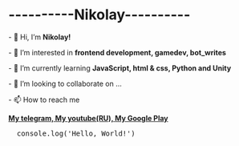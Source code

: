 <h1 class='name'><b>----------Nikolay----------</b></h1>
<p>- 👋 Hi, I’m <b>Nikolay!</b></p>
<p>- 👀 I’m interested in <b>frontend development, gamedev, bot_writes</b></p>
<p>- 🌱 I’m currently learning <b>JavaScript, html & css, Python and Unity</b></p>
<p>- 💞️ I’m looking to collaborate on ...</p>
<p><nobr>- 📫 How to reach me</p> <a href='https://t.me/NikolayFB'><b>My telegram, </b></a> <a href='https://www.youtube.com/channel/UC2EBmK4mKQD_CjalyfV1g_A'><b>My youtube(RU), </b></a> <a href='https://inlnk.ru/ZZN4KX'><b>My Google Play</b></a></nobr>

<pre>
  console.log('Hello, World!')
</pre>
